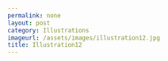 ```yaml
---
permalink: none
layout: post
category: Illustrations
imageurl: /assets/images/illustration12.jpg
title: Illustration12
---
```

